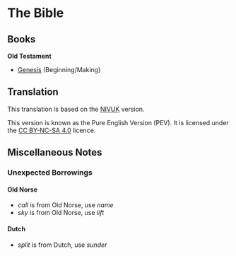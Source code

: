 # The Bible

## Books

**Old Testament**

* [Genesis](./genesis/) (Beginning/Making)

## Translation
This translation is based on the [NIVUK] version.

This version is known as the Pure English Version (PEV). It is licensed under
the [CC BY-NC-SA 4.0] licence.

[CC BY-NC-SA 4.0]: https://creativecommons.org/licenses/by-nc-sa/4.0/

## Miscellaneous Notes

### Unexpected Borrowings

#### Old Norse

* *call* is from Old Norse, use *name*
* *sky* is from Old Norse, use *lift*

#### Dutch

* *split* is from Dutch, use *sunder*

<!-- URLs -->
[NIVUK]: https://www.biblegateway.com/versions/New-International-Version-UK-NIVUK-Bible/#booklist

<!-- BUFFER -->
